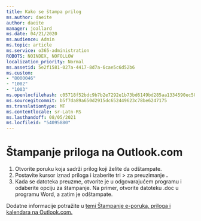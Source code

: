 ```yaml
---
title: Kako se štampa prilog
ms.author: daeite
author: daeite
manager: joallard
ms.date: 04/21/2020
ms.audience: Admin
ms.topic: article
ms.service: o365-administration
ROBOTS: NOINDEX, NOFOLLOW
localization_priority: Normal
ms.assetid: 5e2f1581-027a-4417-8d7a-6cae5c6d52b6
ms.custom:
- "8000046"
- "1002"
- "1003"
ms.openlocfilehash: c05718f52bdc9b7b2e7292e1b73bd6149bd285aa1334590ec507f422acd56a11
ms.sourcegitcommit: b5f7da89a650d2915dc652449623c78be6247175
ms.translationtype: MT
ms.contentlocale: sr-Latn-RS
ms.lasthandoff: 08/05/2021
ms.locfileid: "54095880"
---
```

# <a name="print-an-attachment-in-outlookcom"></a>Štampanje priloga na Outlook.com

1. Otvorite poruku koja sadrži prilog koji želite da odštampate.
2. Postavite kursor iznad priloga i izaberite tri > za preuzimanje **.**
3. Kada se datoteka preuzme, otvorite je u odgovarajućem programu i odaberite opciju za štampanje. Na primer, otvorite datoteku .doc u programu Word, a zatim je odštampate.

Dodatne informacije potražite u [temi Štampanje e-poruka, priloga i kalendara na Outlook.com.](https://support.office.com/article/c835b8e5-b310-4cab-ac15-b6eb95149855?wt.mc_id=Office_Outlook_com_Alchemy)